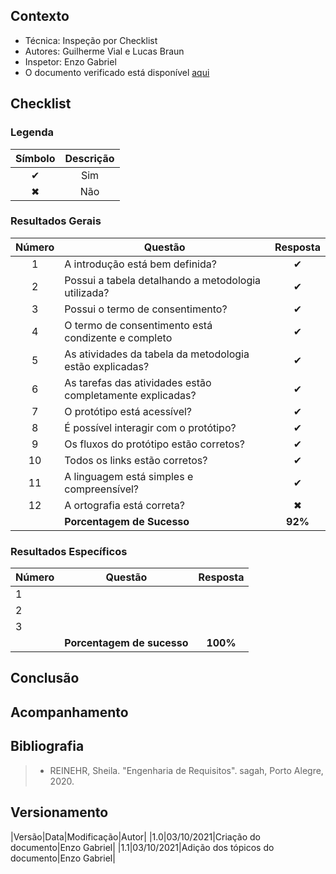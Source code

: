 ## Contexto	
 - Técnica: Inspeção por Checklist
 - Autores: Guilherme Vial e Lucas Braun
 - Inspetor: Enzo Gabriel
 - O documento verificado está disponível [aqui](../../design-ava-des/nivel-2/planejamento_avaliacao.md)

## Checklist

### Legenda 

|Símbolo|Descrição|
|:-:|:-:|
|✔|Sim|
|✖|Não|

### Resultados Gerais
|Número|Questão|Resposta|
|:-:|--|:-:|
|1|A introdução está bem definida?|✔|
|2|Possui a tabela detalhando a metodologia utilizada?|✔|
|3|Possui o termo de consentimento?|✔|
|4|O termo de consentimento está condizente e completo|✔|
|5|As atividades da tabela da metodologia estão explicadas?|✔|
|6|As tarefas das atividades estão completamente explicadas?|✔|
|7|O protótipo está acessível?|✔|
|8|É possível interagir com o protótipo?|✔|
|9|Os fluxos do protótipo estão corretos?|✔|
|10|Todos os links estão corretos?|✔|
|11|A linguagem está simples e compreensível?|✔|
|12|A ortografia está correta?|✖|
||**Porcentagem de Sucesso**|**92%**|

### Resultados Específicos
|Número|Questão|Resposta|
|:-|:-:|:-:|
|1|||
|2|||
|3|||
||**Porcentagem de sucesso**|**100%**|

## Conclusão


## Acompanhamento


## Bibliografia

> - REINEHR, Sheila. "Engenharia de Requisitos". sagah, Porto Alegre, 2020.

## Versionamento
|Versão|Data|Modificação|Autor|
|1.0|03/10/2021|Criação do documento|Enzo Gabriel|
|1.1|03/10/2021|Adição dos tópicos do documento|Enzo Gabriel|

